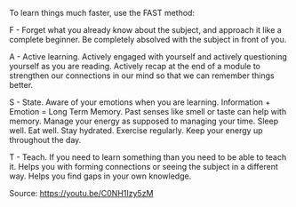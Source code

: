 To learn things much faster, use the FAST method:

F - Forget what you already know about the subject, and approach it like a complete beginner. Be completely absolved with the subject in front of you.

A - Active learning. Actively engaged with yourself and actively questioning yourself as you are reading. Actively recap at the end of a module to strengthen our connections in our mind so that we can remember things better.

S - State. Aware of your emotions when you are learning. Information + Emotion = Long Term Memory. Past senses like smell or taste can help with memory. Manage your energy as supposed to managing your time. Sleep well. Eat well. Stay hydrated. Exercise regularly. Keep your energy up throughout the day.

T - Teach. If you need to learn something than you need to be able to teach it. Helps you with forming connections or seeing the subject in a different way. Helps you find gaps in your own knowledge.

Source: https://youtu.be/C0NH1Izy5zM